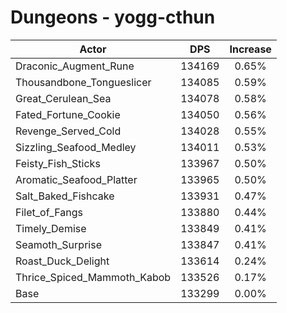 # Dungeons - yogg-cthun
| Actor | DPS | Increase |
|---|:---:|:---:|
|Draconic_Augment_Rune|134169|0.65%|
|Thousandbone_Tongueslicer|134085|0.59%|
|Great_Cerulean_Sea|134078|0.58%|
|Fated_Fortune_Cookie|134050|0.56%|
|Revenge_Served_Cold|134028|0.55%|
|Sizzling_Seafood_Medley|134011|0.53%|
|Feisty_Fish_Sticks|133967|0.50%|
|Aromatic_Seafood_Platter|133965|0.50%|
|Salt_Baked_Fishcake|133931|0.47%|
|Filet_of_Fangs|133880|0.44%|
|Timely_Demise|133849|0.41%|
|Seamoth_Surprise|133847|0.41%|
|Roast_Duck_Delight|133614|0.24%|
|Thrice_Spiced_Mammoth_Kabob|133526|0.17%|
|Base|133299|0.00%|
